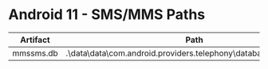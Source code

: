 # Android 11 - SMS/MMS Paths

| **Artifact** | **Path**                                                        |
|--------------|-----------------------------------------------------------------|
| mmssms.db    | .\data\data\com.android.providers.telephony\databases\mmssms.db |